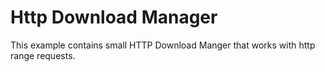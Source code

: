 # Http Download Manager

This example contains small HTTP Download Manger that works with http range requests.

